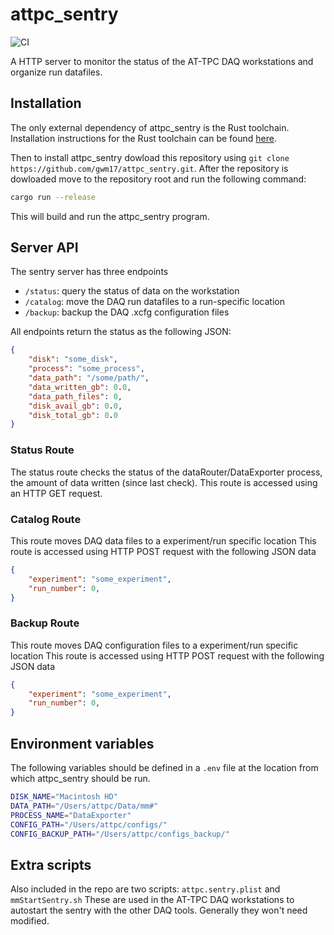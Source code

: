 # attpc_sentry
![CI](https://github.com/ATTPC/attpc_sentry/actions/workflows/ci.yml/badge.svg)

A HTTP server to monitor the status of the AT-TPC DAQ workstations and
organize run datafiles.

## Installation

The only external dependency of attpc_sentry is the Rust toolchain. Installation instructions for
the Rust toolchain can be found [here](https://rust-lang.org).

Then to install attpc_sentry dowload this repository using 
`git clone https://github.com/gwm17/attpc_sentry.git`. After the repository is dowloaded move to
the repository root and run the following command:

```bash
cargo run --release 
```

This will build and run the attpc_sentry program.

## Server API

The sentry server has three endpoints

- `/status`: query the status of data on the workstation 
- `/catalog`: move the DAQ run datafiles to a run-specific location
- `/backup`: backup the DAQ .xcfg configuration files 

All endpoints return the status as the following JSON:

```json
{
    "disk": "some_disk",
    "process": "some_process",
    "data_path": "/some/path/",
    "data_written_gb": 0.0,
    "data_path_files": 0,
    "disk_avail_gb": 0.0,
    "disk_total_gb": 0.0
}
```


### Status Route

The status route checks the status of the dataRouter/DataExporter
process, the amount of data written (since last check). This route
is accessed using an HTTP GET request.

### Catalog Route

This route moves DAQ data files to a experiment/run specific location
This route is accessed using HTTP POST request with the following
JSON data

```json
{
    "experiment": "some_experiment",
    "run_number": 0,
}
```

### Backup Route

This route moves DAQ configuration files to a experiment/run specific location
This route is accessed using HTTP POST request with the following
JSON data

```json
{
    "experiment": "some_experiment",
    "run_number": 0,
}
```

## Environment variables

The following variables should be defined in a `.env` file at the location
from which attpc_sentry should be run.

```bash
DISK_NAME="Macintosh HD"
DATA_PATH="/Users/attpc/Data/mm#"
PROCESS_NAME="DataExporter"
CONFIG_PATH="/Users/attpc/configs/"
CONFIG_BACKUP_PATH="/Users/attpc/configs_backup/"
```

## Extra scripts

Also included in the repo are two scripts: `attpc.sentry.plist` and `mmStartSentry.sh`
These are used in the AT-TPC DAQ workstations to autostart the sentry with the other 
DAQ tools. Generally they won't need modified.

